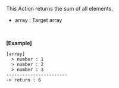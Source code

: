 This Action returns the sum of all elements.
- array : Target array

<br/>

**[Example]**
```
[array]
  > number : 1
  > number : 2
  > number : 3
-----------------------
-> return : 6
```

